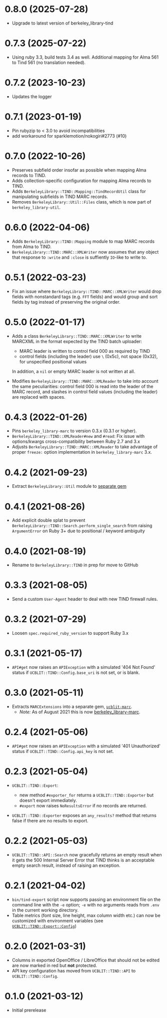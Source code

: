 # 0.8.0 (2025-07-28)

- Upgrade to latest version of berkeley_library-tind

# 0.7.3 (2025-07-22)

- Using ruby 3.3, build tests 3.4 as well. Additional mapping for Alma 561 to Tind 561 (no translation needed).

# 0.7.2 (2023-10-23)

- Updates the logger

# 0.7.1 (2023-01-19)

- Pin rubyzip to < 3.0 to avoid incompatibilities
- add workaround for sparklemotion/nokogiri#2773 (#10)

# 0.7.0 (2022-10-26)

- Preserves subfield order insofar as possible when mapping Alma records to TIND.
- Adds collection-specific configuration for mapping Alma records to TIND.
- Adds `BerkeleyLibrary::TIND::Mapping::TindRecordUtil` class for manipulating
  subfields in TIND MARC records.
- Removes `BerkeleyLibrary::Util::Files` class, which is now part of `berkeley_library-util`.

# 0.6.0 (2022-04-06)

- Adds `BerkeleyLibrary::TIND::Mapping` module to map MARC records from Alma to TIND.
- `BerkeleyLibrary::TIND::MARC::XMLWriter` now assumes that any object that response to `:write`
  and `:close` is suffiently `IO`-like to write to.

# 0.5.1 (2022-03-23)

- Fix an issue where `BerkeleyLibrary::TIND::MARC::XMLWriter` would drop fields with nonstandard tags (e.g. `FFT` fields)
  and would group and sort fields by tag instead of preserving the original order.

# 0.5.0 (2022-01-17)

- Adds a class `BerkeleyLibrary::TIND::MARC::XMLWriter` to write MARCXML in the format expected by the TIND batch uploader:

  - MARC leader is written to control field 000 as required by TIND
  - control fields (including the leader) use `\` (0x5c), not space (0x32), for unspecified positional
    values

  In addition, a `nil` or empty MARC leader is not written at all.
- Modifies `BerkeleyLibrary::TIND::MARC::XMLReader` to take into account the same peculiarities:
  control field 000 is read into the leader of the MARC record, and slashes in control field values
  (including the leader) are replaced with spaces.

# 0.4.3 (2022-01-26)

- Pins `berkeley_library-marc` to version 0.3.x (0.3.1 or higher).
- `BerkeleyLibrary::TIND::XMLReader#new` and `#read`: Fix issue with options/kwargs
  cross-compatibility between Ruby 2.7 and 3.x
- Adjusts `BerkeleyLibrary::TIND::MARC::XMLReader` to take advantage of proper `freeze:`
  option implementation in `berkeley_library-marc` 3.x.

# 0.4.2 (2021-09-23)

- Extract `BerkeleyLibrary::Util` module to [separate gem](https://github.com/BerkeleyLibrary/util)

# 0.4.1 (2021-08-26)

- Add explicit double splat to prevent
  `BerkeleyLibrary::TIND::Search.perform_single_search` from raising
  `ArgumentError` on Ruby 3+ due to positional / keyword ambiguity

# 0.4.0 (2021-08-19)

- Rename to `BerkeleyLibrary::TIND` in prep for move to GitHub

# 0.3.3 (2021-08-05)

- Send a custom `User-Agent` header to deal with new TIND firewall rules.

# 0.3.2 (2021-07-29)

- Loosen `spec.required_ruby_version` to support Ruby 3.x

# 0.3.1 (2021-05-17)

- `API#get` now raises an `APIException` with a simulated '404 Not Found'
  status if `UCBLIT::TIND::Config.base_uri` is not set, or is blank.

# 0.3.0 (2021-05-11)

- Extracts `MARCExtensions` into a separate gem, 
  [`ucblit-marc`](https://git.lib.berkeley.edu/lap/ucblit-marc).
  - *Note:* As of August 2021 this is now [berkeley_library-marc](https://rubygems.org/gems/berkeley_library-marc). 

# 0.2.4 (2021-05-06)

- `API#get` now raises an `APIException` with a simulated '401 Unauthorized' status 
  if `UCBLIT::TIND::Config.api_key` is not set.

# 0.2.3 (2021-05-04)

- `UCBLIT::TIND::Export`:
  - new method `#exporter_for` returns a `UCBLIT::TIND::Exporter` but doesn't
    export immediately.
  - `#export` now raises `NoResultsError` if no records are returned.

- `UCBLIT::TIND::Exporter` exposes an `any_results?` method that returns false if
  there are no results to export.

# 0.2.2 (2021-05-03)

- `UCBLIT::TIND::API::Search` now gracefully returns an empty result when it gets the 500 Internal
  Server Error that TIND thinks is an acceptable empty search result, instead of raising an exception.

# 0.2.1 (2021-04-02)

- `bin/tind-export` script now supports passing an environment file on the command line with the
  `-e` option; `-e` with no arguments reads from `.env` in the current working directory.
- Table metrics (font size, line height, max column width etc.) can now be customized
  with environment variables (see [`UCBLIT::TIND::Export::Config`](lib/berkeley_library/tind/export/config.rb))

# 0.2.0 (2021-03-31)

- Columns in exported OpenOffice / LibreOffice that should not be edited are now marked
  in red but **not** protected.
- API key configuration has moved from `UCBLIT::TIND::API` to `UCBLIT::TIND::Config`.

# 0.1.0 (2021-03-12)

- Initial prerelease
